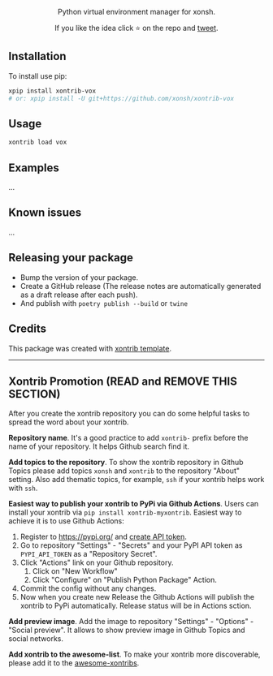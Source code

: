 <p align="center">
Python virtual environment manager for xonsh.
</p>

<p align="center">  
If you like the idea click ⭐ on the repo and <a href="https://twitter.com/intent/tweet?text=Nice%20xontrib%20for%20the%20xonsh%20shell!&url=https://github.com/xonsh/xontrib-vox" target="_blank">tweet</a>.
</p>


## Installation

To install use pip:

```bash
xpip install xontrib-vox
# or: xpip install -U git+https://github.com/xonsh/xontrib-vox
```

## Usage


```bash
xontrib load vox
```


## Examples

...

## Known issues

...

## Releasing your package

- Bump the version of your package.
- Create a GitHub release (The release notes are automatically generated as a draft release after each push).
- And publish with `poetry publish --build` or `twine`

## Credits

This package was created with [xontrib template](https://github.com/xonsh/xontrib-template).


--------------------

## Xontrib Promotion (READ and REMOVE THIS SECTION)

After you create the xontrib repository you can do some helpful tasks to spread the word about your xontrib.

**Repository name**. It's a good practice to add `xontrib-` prefix before the name of your repository. It helps Github search find it.

**Add topics to the repository**. To show the xontrib repository in Github Topics please add topics `xonsh` and `xontrib` to the repository "About" setting. Also add thematic topics, for example,  `ssh` if your xontrib helps work with `ssh`.

**Easiest way to publish your xontrib to PyPi via Github Actions**. Users can install your xontrib via `pip install xontrib-myxontrib`. Easiest way to achieve it is to use Github Actions:

1. Register to https://pypi.org/ and [create API token](https://pypi.org/help/#apitoken).
2. Go to repository "Settings" - "Secrets" and your PyPI API token as `PYPI_API_TOKEN` as a "Repository Secret".
3. Click "Actions" link on your Github repository.
   1. Click on "New Workflow"
   2. Click "Configure" on "Publish Python Package" Action.
4. Commit the config without any changes.
5. Now when you create new Release the Github Actions will publish the xontrib to PyPi automatically. Release status will be in Actions sction.

**Add preview image**. Add the image to repository "Settings" - "Options" - "Social preview". It allows to show preview image in Github Topics and social networks.

**Add xontrib to the awesome-list**. To make your xontrib more discoverable, please add it to the [awesome-xontribs](https://github.com/xonsh/awesome-xontribs).
